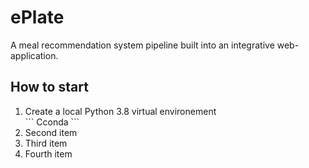 # ePlate
A meal recommendation system pipeline built into an integrative web-application.

## How to start
<ol>
<li>Create a local Python 3.8 virtual environement</li>
  ```
  Cconda
  ```
<li>Second item</li>
<li>Third item</li>
<li>Fourth item</li>
</ol>

